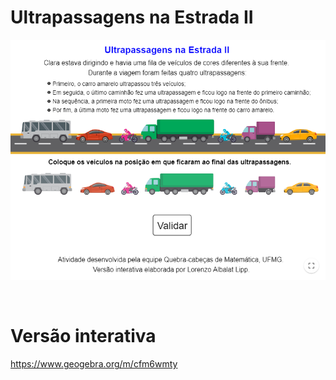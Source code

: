 # Ultrapassagens na Estrada II

![](preview.png)

<br>

# Versão interativa

https://www.geogebra.org/m/cfm6wmty